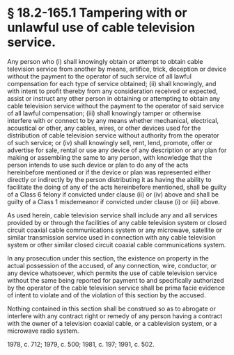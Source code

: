 # § 18.2-165.1 Tampering with or unlawful use of cable television service.

<p>Any person who (i) shall knowingly obtain or attempt to obtain cable television service from another by means, artifice, trick, deception or device without the payment to the operator of such service of all lawful compensation for each type of service obtained; (ii) shall knowingly, and with intent to profit thereby from any consideration received or expected, assist or instruct any other person in obtaining or attempting to obtain any cable television service without the payment to the operator of said service of all lawful compensation; (iii) shall knowingly tamper or otherwise interfere with or connect to by any means whether mechanical, electrical, acoustical or other, any cables, wires, or other devices used for the distribution of cable television service without authority from the operator of such service; or (iv) shall knowingly sell, rent, lend, promote, offer or advertise for sale, rental or use any device of any description or any plan for making or assembling the same to any person, with knowledge that the person intends to use such device or plan to do any of the acts hereinbefore mentioned or if the device or plan was represented either directly or indirectly by the person distributing it as having the ability to facilitate the doing of any of the acts hereinbefore mentioned, shall be guilty of a Class 6 felony if convicted under clause (ii) or (iv) above and shall be guilty of a Class 1 misdemeanor if convicted under clause (i) or (iii) above.</p><p>As used herein, cable television service shall include any and all services provided by or through the facilities of any cable television system or closed circuit coaxial cable communications system or any microwave, satellite or similar transmission service used in connection with any cable television system or other similar closed circuit coaxial cable communications system.</p><p>In any prosecution under this section, the existence on property in the actual possession of the accused, of any connection, wire, conductor, or any device whatsoever, which permits the use of cable television service without the same being reported for payment to and specifically authorized by the operator of the cable television service shall be prima facie evidence of intent to violate and of the violation of this section by the accused.</p><p>Nothing contained in this section shall be construed so as to abrogate or interfere with any contract right or remedy of any person having a contract with the owner of a television coaxial cable, or a cablevision system, or a microwave radio system.</p><p>1978, c. 712; 1979, c. 500; 1981, c. 197; 1991, c. 502.</p>
